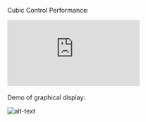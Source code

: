 
Cubic Control Performance:

![alt-text](https://github.com/ianpkennedy/EmbeddedProgramming/blob/main/MotorControl/Cubic%20trajectory.pdf)

Demo of graphical display:

![alt-text](https://github.com/ianpkennedy/EmbeddedProgramming/blob/main/MotorControl/giphy.gif)
